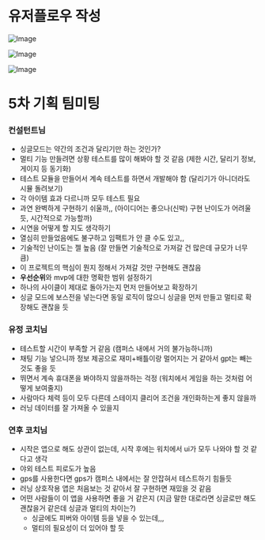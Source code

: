 
# 유저플로우 작성

![Image](https://github.com/user-attachments/assets/59539f7a-7c05-4696-b0d2-e0abda151c5e)

![Image](https://github.com/user-attachments/assets/e12d2856-cb9f-45c8-aa30-139ceb4d180f)

![Image](https://github.com/user-attachments/assets/a83a8a72-a5f8-4664-8324-e67214c49dd0)

# 5차 기획 팀미팅

### 컨설턴트님

- 싱글모드는 약간의 조건과 달리기만 하는 것인가?
- 멀티 기능 만들려면 상황 테스트를 많이 해봐야 할 것 같음 (제한 시간, 달리기 정보, 게이지 등 동기화)
- 테스트 모듈을 만들어서 계속 테스트를 하면서 개발해야 함 (달리기가 아니더라도 시뮬 돌려보기)
- 각 아이템 효과 다르니까 모두 테스트 필요
- 과연 완벽하게 구현하기 쉬울까,, (아이디어는 좋으나(신박) 구현 난이도가 어려울 듯, 시간적으로 가능할까)
- 시연을 어떻게 할 지도 생각하기
- 열심히 만들었음에도 불구하고 임팩트가 안 클 수도 있고,,
- 기술적인 난이도는 젤 높음 (잘 만들면 기술적으로 가져갈 건 많은데 규모가 너무 큼)
- 이 프로젝트의 핵심이 뭔지 정해서 가져갈 것만 구현해도 괜찮음
- **우선순위**와 mvp에 대한 명확한 범위 설정하기
- 하나의 사이클이 제대로 돌아가는지 먼저 만들어보고 확장하기
- 싱글 모드에 보스전을 넣는다면 동일 로직이 많으니 싱글을 먼저 만들고 멀티로 확장해도 괜찮을 듯

### 유정 코치님

- 테스트할 시간이 부족할 거 같음 (캠퍼스 내에서 거의 불가능하니까)
- 채팅 기능 넣으니까 정보 제공으로 재미+배틀이랑 멀어지는 거 같아서 gpt는 빼는 것도 좋을 듯
- 뛰면서 계속 휴대폰을 봐야하지 않을까하는 걱정 (워치에서 게임을 하는 것처럼 어떻게 보여줄지)
- 사람마다 체력 등이 모두 다른데 스테이지 클리어 조건을 개인화하는게 좋지 않을까
- 러닝 데이터를 잘 가져올 수 있을지

### 연후 코치님

- 시작은 앱으로 해도 상관이 없는데, 시작 후에는 워치에서 ui가 모두 나와야 할 것 같다고 생각
- 야외 테스트 피로도가 높음
- gps를 사용한다면 gps가 캠퍼스 내에서는 잘 안잡혀서 테스트하기 힘들듯
- 러닝 상호작용 앱은 처음보는 것 같아서 잘 구현하면 재밌을 것 같음
- 어떤 사람들이 이 앱을 사용하면 좋을 거 같은지 (지금 말한 대로라면 싱글로만 해도 괜찮을거 같은데 싱글과 멀티의 차이는?)
    - 싱글에도 피버와 아이템 등을 넣을 수 있는데,,,
    - 멀티의 필요성이 더 있어야 할 듯

